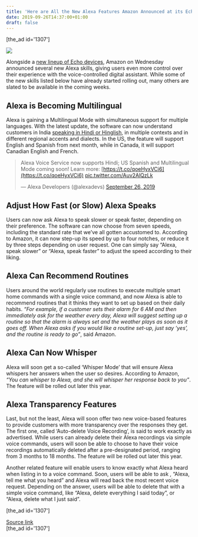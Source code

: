```yaml
---
title: 'Here are All the New Alexa Features Amazon Announced at its Echo Event'
date: 2019-09-26T14:37:00+01:00
draft: false
---
```


\[the\_ad id='1307'\]  
  

  
![](https://beebom.com/wp-content/uploads/2016/09/35-Cool-Amazon-Alexa-Easter-Eggs-You-Should-Try-Out-in-2019.jpg)

Alongside a [new lineup of Echo devices](https://beebom.com/here-are-all-the-echo-devices-announced-at-amazons-hardware-event/), Amazon on Wednesday announced several new Alexa skills, giving users even more control over their experience with the voice-controlled digital assistant. While some of the new skills listed below have already started rolling out, many others are slated to be available in the coming weeks.  

Alexa is Becoming Multilingual
------------------------------

  

Alexa is gaining a Multilingual Mode with simultaneous support for multiple languages. With the latest update, the software can now understand customers in India [speaking in Hindi or Hinglish](https://beebom.com/amazon-alexa-hindi-hinglish-support/), in multiple contexts and in different regional accents and dialects. In the US, the feature will support English and Spanish from next month, while in Canada, it will support Canadian English and French.  

>   
> 
> Alexa Voice Service now supports Hindi; US Spanish and Multilingual Mode coming soon! Learn more: [https://t.co/qoeHyxVCi6](https://t.co/qoeHyxVCi6) [pic.twitter.com/Auv2AlQzLk](https://t.co/Auv2AlQzLk)  
> 
> — Alexa Developers (@alexadevs) [September 26, 2019](https://twitter.com/alexadevs/status/1177017443807649795?ref_src=twsrc%5Etfw)

  

Adjust How Fast (or Slow) Alexa Speaks
--------------------------------------

  

Users can now ask Alexa to speak slower or speak faster, depending on their preference. The software can now choose from seven speeds, including the standard rate that we’ve all gotten accustomed to. According to Amazon, it can now step-up its speed by up to four notches, or reduce it by three steps depending on user request. One can simply say “Alexa, speak slower” or “Alexa, speak faster” to adjust the speed according to their liking.  

Alexa Can Recommend Routines
----------------------------

  

Users around the world regularly use routines to execute multiple smart home commands with a single voice command, and now Alexa is able to recommend routines that it thinks they want to set up based on their daily habits. _“For example, if a customer sets their alarm for 6 AM and then immediately ask for the weather every day, Alexa will suggest setting up a routine so that the alarm is always set and the weather plays as soon as it goes off. When Alexa asks if you would like a routine set-up, just say ‘yes’, and the routine is ready to go”_, said Amazon.  

Alexa Can Now Whisper
---------------------

  

Alexa will soon get a so-called ‘Whisper Mode’ that will ensure Alexa whispers her answers when the user so desires. According to Amazon, _“You can whisper to Alexa, and she will whisper her response back to you”_. The feature will be rolled out later this year.  

Alexa Transparency Features
---------------------------

  

Last, but not the least, Alexa will soon offer two new voice-based features to provide customers with more transparency over the responses they get. The first one, called ‘Auto-delete Voice Recording’, is said to work exactly as advertised. While users can already delete their Alexa recordings via simple voice commands, users will soon be able to choose to have their voice recordings automatically deleted after a pre-designated period, ranging from 3 months to 18 months. The feature will be rolled out later this year.  

Another related feature will enable users to know exactly what Alexa heard when listing in to a voice command. Soon, users will be able to ask , “Alexa, tell me what you heard” and Alexa will read back the most recent voice request. Depending on the answer, users will be able to delete that with a simple voice command, like “Alexa, delete everything I said today”, or “Alexa, delete what I just said”.  

  
\[the\_ad id='1307'\]  
  
[Source link](https://beebom.com/alexa-features-announced-amazon/)  
\[the\_ad id='1307'\]